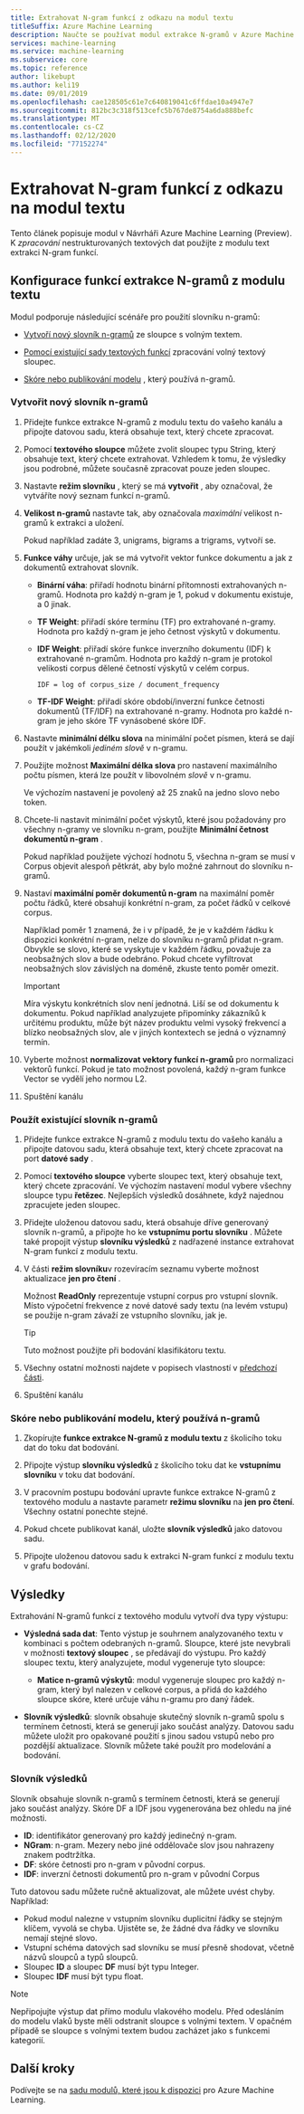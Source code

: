 ```yaml
---
title: Extrahovat N-gram funkcí z odkazu na modul textu
titleSuffix: Azure Machine Learning
description: Naučte se používat modul extrakce N-gramů v Azure Machine Learning k zpracování textových dat.
services: machine-learning
ms.service: machine-learning
ms.subservice: core
ms.topic: reference
author: likebupt
ms.author: keli19
ms.date: 09/01/2019
ms.openlocfilehash: cae128505c61e7c640819041c6ffdae10a4947e7
ms.sourcegitcommit: 812bc3c318f513cefc5b767de8754a6da888befc
ms.translationtype: MT
ms.contentlocale: cs-CZ
ms.lasthandoff: 02/12/2020
ms.locfileid: "77152274"
---
```

# <a name="extract-n-gram-features-from-text-module-reference"></a>Extrahovat N-gram funkcí z odkazu na modul textu

Tento článek popisuje modul v Návrháři Azure Machine Learning (Preview). K *zpracování* nestrukturovaných textových dat použijte z modulu text extrakci N-gram funkcí. 

## <a name="configuration-of-the-extract-n-gram-features-from-text-module"></a>Konfigurace funkcí extrakce N-gramů z modulu textu

Modul podporuje následující scénáře pro použití slovníku n-gramů:

* [Vytvoří nový slovník n-gramů](#create-a-new-n-gram-dictionary) ze sloupce s volným textem.

* [Pomocí existující sady textových funkcí](#use-an-existing-n-gram-dictionary) zpracování volný textový sloupec.

* [Skóre nebo publikování modelu](#score-or-publish-a-model-that-uses-n-grams) , který používá n-gramů.

### <a name="create-a-new-n-gram-dictionary"></a>Vytvořit nový slovník n-gramů

1.  Přidejte funkce extrakce N-gramů z modulu textu do vašeho kanálu a připojte datovou sadu, která obsahuje text, který chcete zpracovat.

1.  Pomocí **textového sloupce** můžete zvolit sloupec typu String, který obsahuje text, který chcete extrahovat. Vzhledem k tomu, že výsledky jsou podrobné, můžete současně zpracovat pouze jeden sloupec.

1. Nastavte **režim slovníku** , který se má **vytvořit** , aby označoval, že vytváříte nový seznam funkcí n-gramů. 

1. **Velikost n-gramů** nastavte tak, aby označovala *maximální* velikost n-gramů k extrakci a uložení. 

    Pokud například zadáte 3, unigrams, bigrams a trigrams, vytvoří se.

1. **Funkce váhy** určuje, jak se má vytvořit vektor funkce dokumentu a jak z dokumentů extrahovat slovník.

    * **Binární váha**: přiřadí hodnotu binární přítomnosti extrahovaných n-gramů. Hodnota pro každý n-gram je 1, pokud v dokumentu existuje, a 0 jinak.

    * **TF Weight**: přiřadí skóre termínu (TF) pro extrahované n-gramy. Hodnota pro každý n-gram je jeho četnost výskytů v dokumentu.

    * **IDF Weight**: přiřadí skóre funkce inverzního dokumentu (IDF) k extrahované n-gramům. Hodnota pro každý n-gram je protokol velikosti corpus dělené četností výskytů v celém corpus.
    
      `IDF = log of corpus_size / document_frequency`
 
    *  **TF-IDF Weight**: přiřadí skóre období/inverzní funkce četnosti dokumentů (TF/IDF) na extrahované n-gramy. Hodnota pro každé n-gram je jeho skóre TF vynásobené skóre IDF.

1. Nastavte **minimální délku slova** na minimální počet písmen, která se dají použít v jakémkoli *jediném slově* v n-gramu.

1. Použijte možnost **Maximální délka slova** pro nastavení maximálního počtu písmen, která lze použít v libovolném *slově* v n-gramu.

    Ve výchozím nastavení je povolený až 25 znaků na jedno slovo nebo token.

1. Chcete-li nastavit minimální počet výskytů, které jsou požadovány pro všechny n-gramy ve slovníku n-gram, použijte **Minimální četnost dokumentů n-gram** . 

    Pokud například použijete výchozí hodnotu 5, všechna n-gram se musí v Corpus objevit alespoň pětkrát, aby bylo možné zahrnout do slovníku n-gramů. 

1.  Nastaví **maximální poměr dokumentů n-gram** na maximální poměr počtu řádků, které obsahují konkrétní n-gram, za počet řádků v celkové corpus.

    Například poměr 1 znamená, že i v případě, že je v každém řádku k dispozici konkrétní n-gram, nelze do slovníku n-gramů přidat n-gram. Obvykle se slovo, které se vyskytuje v každém řádku, považuje za neobsažných slov a bude odebráno. Pokud chcete vyfiltrovat neobsažných slov závislých na doméně, zkuste tento poměr omezit.

    > [!IMPORTANT]
    > Míra výskytu konkrétních slov není jednotná. Liší se od dokumentu k dokumentu. Pokud například analyzujete připomínky zákazníků k určitému produktu, může být název produktu velmi vysoký frekvencí a blízko neobsažných slov, ale v jiných kontextech se jedná o významný termín.

1. Vyberte možnost **normalizovat vektory funkcí n-gramů** pro normalizaci vektorů funkcí. Pokud je tato možnost povolená, každý n-gram funkce Vector se vydělí jeho normou L2.

1. Spuštění kanálu

### <a name="use-an-existing-n-gram-dictionary"></a>Použít existující slovník n-gramů

1.  Přidejte funkce extrakce N-gramů z modulu textu do vašeho kanálu a připojte datovou sadu, která obsahuje text, který chcete zpracovat na port **datové sady** .

1.  Pomocí **textového sloupce** vyberte sloupec text, který obsahuje text, který chcete zpracování. Ve výchozím nastavení modul vybere všechny sloupce typu **řetězec**. Nejlepších výsledků dosáhnete, když najednou zpracujete jeden sloupec.

1. Přidejte uloženou datovou sadu, která obsahuje dříve generovaný slovník n-gramů, a připojte ho ke **vstupnímu portu slovníku** . Můžete také propojit výstup **slovníku výsledků** z nadřazené instance extrahovat N-gram funkcí z modulu textu.

1. V části **režim slovníku**v rozevíracím seznamu vyberte možnost aktualizace **jen pro čtení** .

   Možnost **ReadOnly** reprezentuje vstupní corpus pro vstupní slovník. Místo výpočetní frekvence z nové datové sady textu (na levém vstupu) se použije n-gram závaží ze vstupního slovníku, jak je.

   > [!TIP]
   > Tuto možnost použijte při bodování klasifikátoru textu.

1.  Všechny ostatní možnosti najdete v popisech vlastností v [předchozí části](#create-a-new-n-gram-dictionary).

1.  Spuštění kanálu

### <a name="score-or-publish-a-model-that-uses-n-grams"></a>Skóre nebo publikování modelu, který používá n-gramů

1.  Zkopírujte **funkce extrakce N-gramů z modulu textu** z školicího toku dat do toku dat bodování.

1.  Připojte výstup **slovníku výsledků** z školicího toku dat ke **vstupnímu slovníku** v toku dat bodování.

1.  V pracovním postupu bodování upravte funkce extrakce N-gramů z textového modulu a nastavte parametr **režimu slovníku** na **jen pro čtení**. Všechny ostatní ponechte stejné.

1.  Pokud chcete publikovat kanál, uložte **slovník výsledků** jako datovou sadu.

1.  Připojte uloženou datovou sadu k extrakci N-gram funkcí z modulu textu v grafu bodování.

## <a name="results"></a>Výsledky

Extrahování N-gramů funkcí z textového modulu vytvoří dva typy výstupu: 

* **Výsledná sada dat**: Tento výstup je souhrnem analyzovaného textu v kombinaci s počtem odebraných n-gramů. Sloupce, které jste nevybrali v možnosti **textový sloupec** , se předávají do výstupu. Pro každý sloupec textu, který analyzujete, modul vygeneruje tyto sloupce:

  * **Matice n-gramů výskytů**: modul vygeneruje sloupec pro každý n-gram, který byl nalezen v celkové corpus, a přidá do každého sloupce skóre, které určuje váhu n-gramu pro daný řádek. 

* **Slovník výsledků**: slovník obsahuje skutečný slovník n-gramů spolu s termínem četnosti, která se generují jako součást analýzy. Datovou sadu můžete uložit pro opakované použití s jinou sadou vstupů nebo pro pozdější aktualizace. Slovník můžete také použít pro modelování a bodování.

### <a name="result-vocabulary"></a>Slovník výsledků

Slovník obsahuje slovník n-gramů s termínem četnosti, která se generují jako součást analýzy. Skóre DF a IDF jsou vygenerována bez ohledu na jiné možnosti.

+ **ID**: identifikátor generovaný pro každý jedinečný n-gram.
+ **NGram**: n-gram. Mezery nebo jiné oddělovače slov jsou nahrazeny znakem podtržítka.
+ **DF**: skóre četnosti pro n-gram v původní corpus.
+ **IDF**: inverzní četnosti dokumentů pro n-gram v původní Corpus

Tuto datovou sadu můžete ručně aktualizovat, ale můžete uvést chyby. Například:

* Pokud modul nalezne v vstupním slovníku duplicitní řádky se stejným klíčem, vyvolá se chyba. Ujistěte se, že žádné dva řádky ve slovníku nemají stejné slovo.
* Vstupní schéma datových sad slovníku se musí přesně shodovat, včetně názvů sloupců a typů sloupců. 
* Sloupec **ID** a sloupec **DF** musí být typu Integer. 
* Sloupec **IDF** musí být typu float.

> [!Note]
> Nepřipojujte výstup dat přímo modulu vlakového modelu. Před odesláním do modelu vlaků byste měli odstranit sloupce s volnými textem. V opačném případě se sloupce s volnými textem budou zacházet jako s funkcemi kategorií.

## <a name="next-steps"></a>Další kroky

Podívejte se na [sadu modulů, které jsou k dispozici](module-reference.md) pro Azure Machine Learning.
